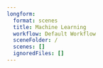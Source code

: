 ```yaml
---
longform:
  format: scenes
  title: Machine Learning
  workflow: Default Workflow
  sceneFolder: /
  scenes: []
  ignoredFiles: []
---
```


